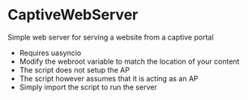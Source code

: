 # CaptiveWebServer
Simple web server for serving a website from a captive portal

 - Requires uasyncio
 - Modify the webroot variable to match the location of your content
 - The script does not setup the AP
 - The script however assumes that it is acting as an AP
 - Simply import the script to run the server
 
 
